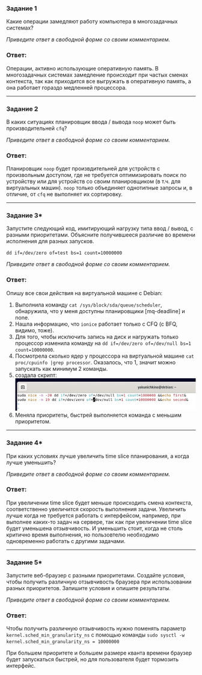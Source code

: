 ### Задание 1

Какие операции замедляют работу компьютера в многозадачных системах?

*Приведите ответ в свободной форме со своим комментарием.*

### Ответ:

Операции, активно использующие оперативную память. В многозадачных системах замедление происходит при частых сменах контекста, так как приходится все выгружать в оперативную память, а она работает гораздо медленней процессора.

---

### Задание 2

В каких ситуациях планировщик ввода / вывода `noop` может быть производительней `cfq`?

*Приведите ответ в свободной форме со своим комментарием.*

### Ответ:

Планировщик `noop` будет произвдительней для устройств с произвольным доступом, где не требуется оптимизировать поиск по устройству или для устройств со своим планировщиком (в т.ч. для виртуальных машин). `noop` только объединяет однотипные запросы и, в отличие, от `cfq` не выполняет их сортировку.

---

### Задание 3*

Запустите следующий код, имитирующий нагрузку типа ввод / вывод, с разными приоритетами. Объясните получившееся различие во времени исполнения для разных запусков.

    dd if=/dev/zero of=test bs=1 count=10000000

*Приведите ответ в свободной форме со своим комментарием.*

### Ответ:

Опишу все свои действия на виртуальной машине с Debian:

1) Выполнила команду `cat /sys/block/sda/queue/scheduler`, обнаружила, что у меня доступны планировщики [mq-deadline] и none.
2) Нашла информацию, что `ionice` работает только с CFQ (с BFQ, видимо, тоже).
3) Для того, чтобы исключить запись на диск и нагружать только процессор изменила команду на `dd if=/dev/zero of=/dev/null bs=1 count=10000000`.
4) Посмотрела сколько ядер у процессора на виртуальной машине `cat proc/cpuinfo |grep processor`. Оказалось, что 1, значит можно запускать как минимум 2 команды.
5) создала скрипт:
![Task3](/lesson7/task3.jpg "Задание 3")
6) Меняла приоритеты, быстрей выполняется команда с меньшим приоритетом.

---

### Задание 4*

При каких условиях лучше увеличить time slice планирования, а когда лучше уменьшить?

*Приведите ответ в свободной форме со своим комментарием.*

### Ответ:

При увеличении time slice будет меньше происходить смена контекста, соответственно увеличится скорость выполнения задачи. 
Увеличить лучше когда не требуется работать с интерфейсом, например, при выполнее каких-то задач на сервере, так как при увеличении time slice будет уменьшена отзывчивость.
И уменьшить стоит, когда не столь критично время выполнения, но пользовтелю необходимо одновременно работать с другими задачами.


------

### Задание 5*

Запустите веб-браузер с разными приоритетами. Создайте условия, чтобы получить различную отзывчивость браузера при использовании разных приоритетов. Запишите условия и опишите результаты.

*Приведите ответ в свободной форме со своим комментарием.*

### Ответ:

Чтобы получить различную отзывчивость нужно поменять параметр `kernel.sched_min_granularity_ns` с помощью команды `sudo sysctl -w kernel.sched_min_granularity_ns = 10000000`

При большем приоритете и большем размере кванта времени браузер будет запускаться быстрей, но для пользователя будет тормозить интерфейс.
